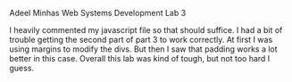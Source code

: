 Adeel Minhas
Web Systems Development
Lab 3

I heavily commented my javascript file so that should suffice. I had a bit of trouble getting the second part of part 3 to work correctly.
At first I was using margins to modify the divs. But then I saw that padding works a lot better in this case. Overall this lab was kind of tough,
but not too hard I guess.

